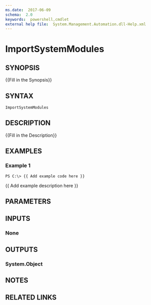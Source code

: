 ```yaml
---
ms.date:  2017-06-09
schema:  2.0
keywords:  powershell,cmdlet
external help file:  System.Management.Automation.dll-Help.xml
---
```


# ImportSystemModules

## SYNOPSIS
{{Fill in the Synopsis}}

## SYNTAX

```
ImportSystemModules
```

## DESCRIPTION
{{Fill in the Description}}

## EXAMPLES

### Example 1
```
PS C:\> {{ Add example code here }}
```

{{ Add example description here }}

## PARAMETERS

## INPUTS

### None


## OUTPUTS

### System.Object

## NOTES

## RELATED LINKS

